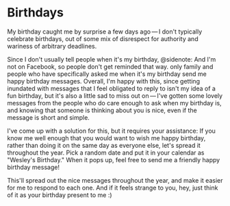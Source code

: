 # Birthdays

My birthday caught me by surprise a few days ago — I don't typically celebrate birthdays, out of some mix of disrespect for authority and wariness of arbitrary deadlines.

Since I don't usually tell people when it's my birthday,
@sidenote: And I'm not on Facebook, so people don't get reminded that way.
only family and people who have specifically asked me when it's my birthday send me happy birthday messages. Overall, I'm happy with this, since getting inundated with messages that I feel obligated to reply to isn't my idea of a fun birthday, but it's also a little sad to miss out on — I've gotten some lovely messages from the people who do care enough to ask when my birthday is, and knowing that someone is thinking about you is nice, even if the message is short and simple.

I've come up with a solution for this, but it requires your assistance: If you know me well enough that you would want to wish me happy birthday, rather than doing it on the same day as everyone else, let's spread it throughout the year. Pick a random date<span id="randomdate"></span> and put it in your calendar as "Wesley's Birthday." When it pops up, feel free to send me a friendly happy birthday message!

This'll spread out the nice messages throughout the year, and make it easier for me to respond to each one. And if it feels strange to you, hey, just think of it as your birthday present to me :)

<script>
function getRandomInt(min, max) {
    min = Math.ceil(min);
    max = Math.floor(max);
    return Math.floor(Math.random() * (max - min + 1)) + min;
}

let month_length = {
	1: 31,
	2: 29,
	3: 31,
	4: 30,
	5: 31,
	6: 30,
	7: 31,
	8: 31,
	9: 30,
	10: 31,
	11: 30,
	12: 31,
};

let month_name = {
	1: "January",
	2: "February",
	3: "March",
	4: "April",
	5: "May",
	6: "June",
	7: "July",
	8: "August",
	9: "September",
	10: "October",
	11: "November",
	12: "December",
};

function ordinal(num){		
    var mod1 = num%100;
    var mod2 = num%10;
    
    if ((mod1-mod2) == 10) {
        ord = "th";
    } else {
        switch(mod2) {
            case 1:
                return "st";
            case 2:
                return "nd";
            case 3:
                return "rd";
            default:
                return "th";
        }
    }
}

function getBirthday() {
	do {
		month = getRandomInt(1, 12);
		day = getRandomInt(1, month_length[month]);
	} while (month == 2 && day == 29 && getRandomInt(1,4) != 1);
	return month_name[month] + " " + day + ordinal(day);
}

let birthday = localStorage.getItem("birthday");
if (birthday == null) {
	birthday = getBirthday();
	localStorage.setItem("birthday", birthday);
} 

document.getElementById("randomdate").innerText = " (for instance, " + birthday + ")"
</script>
